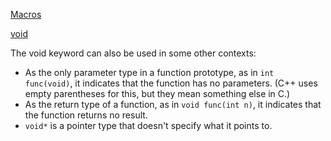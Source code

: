 [Macros](https://gcc.gnu.org/onlinedocs/cpp/Macros.html) 

[void](https://stackoverflow.com/questions/3487689/is-void-a-data-type-in-c)

The void keyword can also be used in some other contexts:

* As the only parameter type in a function prototype, as in `int func(void)`, it indicates that the function has no parameters. (C++ uses empty parentheses for this, but they mean something else in C.)
* As the return type of a function, as in `void func(int n)`, it indicates that the function returns no result.
* `void*` is a pointer type that doesn't specify what it points to.

